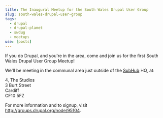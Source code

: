 ```yaml
---
title: The Inaugural Meetup for the South Wales Drupal User Group
slug: south-wales-drupal-user-group
tags:
  - drupal
  - drupal-planet
  - swdug
  - meetups
use: [posts]
---
```

If you do Drupal, and you're in the area, come and join us for the first South Wales Drupal User Group Meetup!

We'll be meeting in the communal area just outside of the [SubHub](http://www.subhub.com) HQ, at:

4, The Studios<br>
3 Burt Street<br>
Cardiff<br>
CF10 5FZ

For more information and to signup, visit <http://groups.drupal.org/node/95104>.

